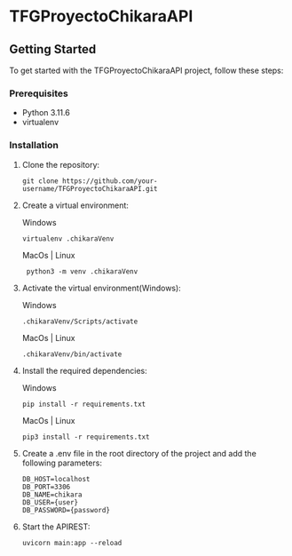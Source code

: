 # TFGProyectoChikaraAPI

## Getting Started

To get started with the TFGProyectoChikaraAPI project, follow these steps:

### Prerequisites

- Python 3.11.6
- virtualenv

### Installation

1. Clone the repository:

    ```shell
    git clone https://github.com/your-username/TFGProyectoChikaraAPI.git
    ```
2. Create a virtual environment:

    Windows
    ```shell
    virtualenv .chikaraVenv
    ```
   MacOs | Linux
   ```shell
    python3 -m venv .chikaraVenv
   ```
3. Activate the virtual environment(Windows):

    Windows
    ```shell
    .chikaraVenv/Scripts/activate
    ```
    
    MacOs | Linux

    ```shell
    .chikaraVenv/bin/activate
    ```

4. Install the required dependencies:

    Windows
    ```shell
    pip install -r requirements.txt
    ```
    MacOs | Linux

    ```shell
    pip3 install -r requirements.txt
    ```

5. Create a .env file in the root directory of the project and add the following parameters:

    ```
    DB_HOST=localhost
    DB_PORT=3306
    DB_NAME=chikara
    DB_USER={user}
    DB_PASSWORD={password}
    ```

6. Start the APIREST:

    ```shell
    uvicorn main:app --reload
    ```


